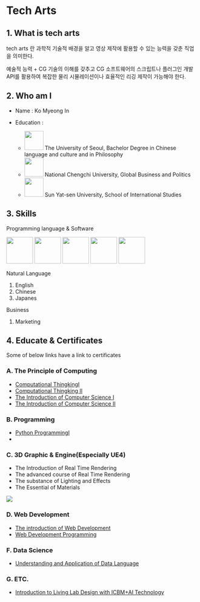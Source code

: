 # Tech Arts

## 1. What is tech arts

tech arts 란 과학적 기술적 배경을 알고 영상 제작에 활용할 수 있는 능력을 갖춘 직업을 의미한다.

예술적 능력 + CG 기술의 이해를 갖추고 CG 소프트웨어의 스크립트나 플러그인 개발 API를 활용하여 복잡한 물리 시뮬레이션이나 효율적인 리깅 제작이 가능해야 한다. 

## 2. Who am I

* Name : Ko Myeong In 

* Education : 
  * <img src = "https://media-exp1.licdn.com/dms/image/C560BAQE-trHdZRUljw/company-logo_200_200/0?e=1592438400&v=beta&t=8a2a0qWETN8KLxXFqsYSXu9Oux9zuw4JEj7KJGuSFU0" width="50px"> The University of Seoul, 
     Bachelor Degree in Chinese language and culture and  in Philosophy
  * <img src = "https://media-exp1.licdn.com/dms/image/C4E0BAQE9jKAkhYv11A/company-logo_200_200/0?e=1592438400&v=beta&t=uM9zW18o7Uz7jPYlS0JfbLczw9Fqz-3Qjl7aILX1OQc" width ="50px"> National Chengchi University, 
    Global Business and Politics
  * <img src = "https://media-exp1.licdn.com/dms/image/C4D0BAQH7CXPb4co58A/company-logo_200_200/0?e=1592438400&v=beta&t=mrnpmDR6Fop0ou7jyTvLQ1E8m2iqw6uGcMRDXezf2o0" width = "50px"> Sun Yat-sen University, 
    School of International Studies
    
## 3. Skills
Programming language & Software

<img src = "https://p7.hiclipart.com/preview/185/866/361/html-web-design-scalable-vector-graphics-world-wide-web-markup-language-html5-icon-hd.jpg" width = "70px"> <img src ="https://p7.hiclipart.com/preview/793/545/309/javascript-portable-network-graphics-logo-clip-art-computer-icons-vue-js.jpg" width = "70px"> <img src ="https://user-images.githubusercontent.com/42747200/46140125-da084900-c26d-11e8-8ea7-c45ae6306309.png" width="70px"> <img src = "https://cdn.icon-icons.com/icons2/112/PNG/512/python_18894.png" width ="70px"> <img src ="https://i7.pngguru.com/preview/150/606/545/unreal-engine-4-game-engine-logo-computer-software-game-logo.jpg" width = "70px">

Natural Language
1. English
2. Chinese
3. Japanes 

Business 
1. Marketing 

## 4. Educate & Certificates

Some of below links have a link to certificates 

### A. The Principle of Computing
* [Computational ThingkingⅠ](https://pabi.smartlearn.io/certificates/ee6ed85fadd641848a1d37a965332ec8)
* [Computational Thingking Ⅱ](https://pabi.smartlearn.io/certificates/5c23c5abad0d4fcd9a9c22c809de8ca9)
* [The Introduction of Computer Science Ⅰ](https://pabi.smartlearn.io/certificates/044e8a5e16fd455fb8983c79066c2fb2)
* [The Introduction of Computer Science Ⅱ](https://pabi.smartlearn.io/certificates/3f47ac523c4a4230b6175f4992e0596f)

### B. Programming 

* [Python ProgrammingⅠ](https://pabi.smartlearn.io/certificates/8ecaf7d590ad458b849dc1859af41aed) 
* 

### C. 3D Graphic & Engine(Especially UE4)

* The Introduction of Real Time Rendering
* The advanced course of Real Time Rendering
* The substance of Lighting and Effects
* The Essential of Materials

<img src = "https://postfiles.pstatic.net/MjAyMDAzMTNfMjMy/MDAxNTg0MDc1ODU5MzM2.ko6Z7HcOtcNhyrGwW48JaqUNkZ8o5zFSqW6IJmlIDD8g.rttwV3-8ytdkeKNH3j-hxUR3EdyJv2RgT1iltBwc67wg.PNG.skykmi1403/image.png?type=w773">

### D. Web Development

* [The introduction of Web Development](https://pabi.smartlearn.io/certificates/6c884ca75f9c47ba937c59ac52c0437e)
* [Web Development Programming](https://pabi.smartlearn.io/certificates/7bdc9b92cd2f44efa4ac54ff8e309f2a)

### F. Data Science

* [Understanding and Application of Data Language](http://www.kmooc.kr/certificates/cca06dd24d8b4a4f92cb9efcbf85434e)

### G. ETC.

*  [Introduction to Living Lab Design with ICBM+AI Technology](http://www.kmooc.kr/certificates/6f638485adf84ae3b0bb0e898feac069)

